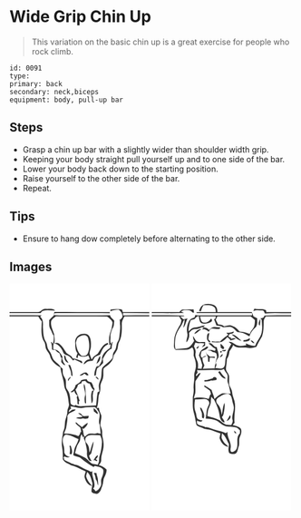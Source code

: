 # Wide Grip Chin Up
> This variation on the basic chin up is a great exercise for people who rock climb.

``` 
id: 0091 
type:  
primary: back 
secondary: neck,biceps 
equipment: body, pull-up bar 
``` 

## Steps

 - Grasp a chin up bar with a slightly wider than shoulder width grip.
 - Keeping your body straight pull yourself up and to one side of the bar.
 - Lower your body back down to the starting position.
 - Raise yourself to the other side of the bar.
 - Repeat.

## Tips

 - Ensure to hang dow completely before alternating to the other side.

## Images

<svg width="185pt" height="400" viewBox="0 0 185 300" xmlns="http://www.w3.org/2000/svg">
  <g fill="#FFF">
    <path d="M0 0h185v37.68c-11.69.04-23.37-.06-35.06.06-.48-1.42-.54-3.72-2.54-3.76-4.55-.27-9.16-.39-13.68.28l-.28 2.27c3.51-1.14 7.1-2.11 10.82-2.21 3.26 2.4 6.02 6.1 5.05 10.4-.76.9-1.51 1.82-2.25 2.74-.33.04-.99.14-1.33.18.46 1.7.59 3.44.43 5.18.96 5.7-.23 11.41-.74 17.08-.22 2.58-.97 5.07-2.37 7.26-1.51 2.37-1.5 5.25-2.19 7.89-.54 2.67-2.62 4.61-3.66 7.06-.63 2.21-.18 4.67-1.13 6.79-3.73 4.92-9.39 7.93-13.34 12.63-1.11 3.36-.77 7.02-1.15 10.51-.06 3.86-2.35 7.16-3.13 10.86-.8 3.13.24 6.3.55 9.42-.6.37-1.79 1.12-2.38 1.49-1.09 5.72-1.36 11.55-1.99 17.33-6.85.31-13.7.88-20.57.98-2.44.07-4.79-.67-7-1.63-.26.28-.76.86-1.02 1.14-2.15-.59-5.07-1.34-5.3-4.03-.22-4.26-.38-8.58-1.74-12.65-.88-3.09-3.75-5.24-4.18-8.49-.36-3.14.18-6.35-.49-9.46-1.12-2.66-3.04-4.98-3.69-7.83-.36-2.16-.23-4.35-.25-6.52-.89-.74-1.78-1.49-2.66-2.23-2.02-3.92-6.08-6.04-8.92-9.24-2.5-2.86-2.9-6.82-4.76-10.04-1.24-2.43-3.45-4.42-3.9-7.2-.55-2.38-.68-4.92-2.08-7-3.73-5.99-3.36-13.34-3.88-20.11.34-4.62.35-10.07-3.74-13.16.54-.4 1.6-1.21 2.14-1.62-14.2-.16-28.39-.19-42.59-.2v-2.79c13.7 0 27.4-.01 41.1-.01.9-1.14 1.61-2.68 3.17-3.07 5.26-1.45 10.74-.19 16.1-.42-3.32-3.12-8.26-1.78-12.37-2.12-4.46-.94-6.68 4.58-11.01 4.24-12.33.04-24.66-.01-36.99.01V0m59.28 37.59c-.46 1.92.05 4.49-1.8 5.8-1.82 1.52-3.51 3.2-5 5.05.38 4.04-.71 8.56 1.81 12.08 1.66 2.66 2.28 5.82 4.12 8.38.29 3.71.02 7.51-1.02 11.09-.45-1.44-1.32-2.38-2.61-2.83 1.21 3.16 1.45 6.5 1.5 9.84 1.11 1.33 3.11.57 4.61.87 1.22 1.98 3.12 3.29 5.23 4.17.88 2.01 1.42 4.13 1.88 6.26l.99-.91c-.15 2.17-.42 4.32-.5 6.5 1.6 1.58 2.74 4.06 5.38 3.85-1.6-2.24-3.53-4.45-3.48-7.4l-.77.56c.17-1.3.37-2.61.57-3.91-2.44-4.72-6.01-10.59-12.22-9.77 0-2.8-.46-5.78.85-8.38 5.93 1.55 10.08 6.53 12.24 12.04 1.38 3.95 6.48 3.27 8.89 6.13 1.47 1.56 2.83 3.21 4.25 4.81.42-.35 1.26-1.06 1.68-1.41 3.14 1.61 6.63 2.55 9.37 4.87 1.88.53.8-2.9-.3-3.09-3.77-1.36-7.5-3.01-11.53-3.44-1.22-3.65-5.28-4.57-7.9-6.88-2.98-4.14-5.39-8.85-9.45-12.09-1.84-1.62-4.49-1.66-6.7-.84.98-4.03-.15-8.18-.39-12.24-1.79-5.39-4.76-10.77-3.94-16.64.93-3.16 3.97-4.83 6.4-6.72 22.53.02 45.06-.16 67.58.08 2.86 2.06 5.93 4.27 7.28 7.66.04 2.7-.7 5.33-1.16 7.97a63.15 63.15 0 0 0-.91 3.26c-2.37 5.54-3.09 11.78-2.14 17.73l-.79 1.32c.65-.33 1.95-.99 2.61-1.33-.18 1.29-.53 3.85-.71 5.13-5.25 3.34-11.2 8.25-10.76 15.11-.64 3.51-2.81 6.53-4.56 9.58-.46-.78-.9-1.57-1.35-2.35l.44 1.92c-.48.07-1.45.21-1.93.27-1.7 3.85-2.97 7.92-2.84 12.18l2.13-.48c.38-3.16.59-6.4 1.76-9.38 2.94-1.95 5.5-4.35 7.83-6.99-.06-1.71-.16-3.43-.59-5.08 2.98-5.26 5.85-11.57 11.91-13.81-.2-3.19.69-6.24 1.44-9.3-.33.29-.99.86-1.31 1.15l-.52 1.9c-2.48-2.74-.94-6.55-1.25-9.86-.33-3.52 1.48-6.66 2.21-10 2.76-3.03 2.44-7.15 2.82-10.93-1.68-2.56-5.08-3.99-5.54-7.23-22.03.35-44.06-.1-66.09.15-2.73.06-5.46-.09-8.17-.36.22-.61.65-1.82.86-2.42 6.09-.42 12.2-.07 18.29-.18 18.26.11 36.53-.22 54.78.17l-.12-1.54c-24.46-.04-48.91.12-73.36-.09m34.41 29.45c-4.02 1.7-6.93 5.7-6.81 10.15.48 5.06-.45 10.64 3.06 14.85-.27 2.24-3.34 5.87.15 6.62.27-1.41.55-2.81.84-4.22 3.82 2.95 9.24 2.69 13.38.57.71 1.64 1.37 3.3 1.97 4.98-3.75.65-7.52 2.84-8.02 6.95 2.04-1.21 3.59-3.18 5.89-3.96 1.87-.74 3.93-.56 5.88-.94 1.21-1.53 1.77-3.5 3.11-4.93 1.97-1.39 4.36-2 6.57-2.91 1.62-3.21 2.63-6.77 4.94-9.6 1.65-1.94 3.92-3.19 6.09-4.44-.22-.57-.44-1.13-.66-1.7-7.01 1.84-9.48 9.14-13.46 14.32-2.89 2.23-6.49 3.88-7.55 7.75-1.34-1.97-1.89-4.36-2.68-6.58-1.3-3.76 1.57-7.2 1.33-10.94.2-5.37.41-11.74-4.19-15.49-3.01-1.5-6.66-1.21-9.84-.48M72.6 94.78c-.89 4.16 1.06 9.04 5.42 10.19-.8-1.83-2.07-3.4-3.02-5.15-.57-1.8-.45-4.07-2.4-5.04m42.49 11.14c3.68-2.08 5.84-6.13 4.73-10.36-2.4 2.93-3.38 6.85-4.73 10.36m-37.18 1.46c.99 3.72 3.2 7.09 3.55 10.97.28 1.53-.31 3.64 1.87 4.01.26-5.08-1.24-9.98-3.11-14.63-.58-.09-1.73-.26-2.31-.35m17.81 12.13c-1.09.57-2.25 1.12-2.86 2.26 2.28-.25 4.84-.5 5.97-2.85 1.18.9 2.39 1.77 3.61 2.63.75-.21 1.51-.41 2.26-.61-.85-1.06-1.64-2.2-2.67-3.1-2.24-.93-4.63.15-6.31 1.67m-17.67 9.54c.45-1.56 1.02-3.1 2.52-3.94.08-.47.23-1.42.31-1.89-1.72 1.54-4.99 3.31-2.83 5.83m35.69-6.18c.72 1.94 2.37 3.23 4.07 4.28.1-2.43-2.16-3.5-4.07-4.28m-18.76 4.77c-1.38 3.32-4.78 4.75-7.58 6.61-.57 3.9-2.99 7.11-6.48 8.9 1.63 1.83 3.38-.54 4.91-1.18.44 2.7 2 4.85 4.36 6.18l-1.29 2.1c.81 2.9 1.08 5.9 1.04 8.91.48.14 1.45.43 1.94.57-.05-1.44-.12-2.88-.21-4.32h1.32c-.85-2.06-1.38-4.23-2.1-6.33-1.35-2.85-2.43-5.82-3.61-8.75 1.43-1.49 2.52-3.25 3.01-5.27.49-2.2 3.21-2.37 4.88-3.26l.72-2.36c1.43-.27 2.86-.55 4.29-.84 1.54 1.96 3.44 3.61 6.05 3.84 1.23 3.27 2.55 6.59 5.57 8.65-.62.24-1.86.71-2.48.94-2.19 5.23-.97 11.04-.74 16.51 2.66-2.72 1.65-7.08 1.52-10.53.7-2.38.1-5.55 2.26-7.16l-.06-2.25c-.35-.43-1.06-1.29-1.41-1.72-.08-2.38-1.43-4.35-2.66-6.29-2.56-.58-5.35-1.19-6.04-4.14-2.45.1-4.85.59-7.21 1.19m3.65 5.02c-1.58 5.76 3.31 11.21 1.06 16.81-.66 2.83-.37 5.81.17 8.64.35.14 1.06.42 1.42.56-.13-4.52.03-9.06-.49-13.55-.4-4.16-.05-8.71-2.16-12.46z"/>
    <path d="M150.28 38.8c11.57.31 23.15.22 34.72.38v2.65c-11.57-.05-23.14.15-34.7.11-.01-.79-.02-2.36-.02-3.14zM0 43.32c12.66 0 25.32-.03 37.98.02 1.31 2.42 2.91 4.68 4.71 6.77-.2 9-1.87 19.01 3.33 27.01 1.47 2.44 1.26 5.37 1.9 8.06 1.08 3.71 4.29 6.31 5.53 9.93 1.38 7.3 7.6 12.42 13.89 15.67.89 8.3 4.45 16 5.04 24.32.34 3.98 3.06 7.15 3.97 10.96 1.36 4.15 1.49 8.54 2.2 12.82.91 3.56-2.16 6.53-1.99 10.07.07 4.29-1.7 8.22-2.85 12.25-.79 4.92-.13 10.13-2.7 14.63-1 6.98-2.7 14.12-1.32 21.2.98 5.1.77 10.32.94 15.47 2.27 4.39 7.57 5.68 11.51 8.12 6.71 1.41 12.38 5.36 18.72 7.77-.63 3-2.5 6.09-1.13 9.15 1.22 4.63 4.48 9.53 9.62 10.09-3.49-3.67-6.71-7.75-7.96-12.76.17-1.96.89-3.82 1.43-5.7 4.3 3.72 5.42 9.61 6.93 14.83.21 3.99-1.93 7.84-1.04 11.92.48.29 1.45.86 1.93 1.14 1.71.35 3.39.98 5.14 1.09 3.19-1.32 5.09-4.39 5.86-7.64 2-3.74 2.27-7.96 2.97-12.05 1.56-4.05 4.15-7.84 3.85-12.4-2.85-2.94-6.49-4.84-10.4-5.97 2.02-1.86 3.61-4.25 3.28-7.13-.13-6.86 3.56-13.11 3.17-19.99.25-5.44-2.23-10.55-1.84-15.99.33-3.49-1.76-6.46-2.37-9.76-.05-4.14 1.43-8.12 1.37-12.25-1.06-3.53-3.12-6.74-3.33-10.53-.73.04-2.18.1-2.91.14 2.35-5.47 1.75-11.52 2.78-17.26 1.72-3.54 2.23-7.46 2.08-11.36-.06-4.31 3.05-7.74 3.58-11.93.82-3.84-.2-7.85.64-11.66 2.87-2.82 6.64-4.63 9.17-7.84 2.51-2.59 3.8-6.07 4.23-9.61 1.8-2.62 3.62-5.26 4.89-8.19 1.03-2.93.57-6.23 2.06-9.04 4.33-7.79 3.84-17.03 3.76-25.65.38-3.19 2.13-5.95 3.56-8.75 10.94.05 21.88.01 32.82.02V300H0V43.32z"/>
    <path d="M98.21 68.22c2.46-.29 5.28 1.25 5.79 3.81 1.94 6.87 2.4 14.48-.81 21.04-1.66 2.9-5.34 2.87-8.19 2.11-4.93-4.2-6.32-10.8-7.13-16.9.51-2.07 1.01-4.18 2.03-6.07 2.16-2.28 5.21-3.63 8.31-3.99zM80.59 162.42c5.38.28 10.5 2.97 15.94 1.98 5.4-1.19 10.95-1.03 16.44-1.09 2.5 1.6 3.63 4.35 5.38 6.62 2.73 5.47-1.76 11.5 1.05 16.93.61 3.9.8 7.84 1.23 11.76-1.57-.32-3.12-.63-4.68-.95-3.95 2.37-8.74-.62-12.55 1.88-1.28.67-2.25 1.76-3.28 2.74-.56-.36-1.11-.73-1.65-1.11-.68-3.33-.85-6.81-2.27-9.94.47.25 1.42.75 1.89 1 2.24-2.24 5.36-4.63 5.35-8.07-2.78 1.52-5.2 3.61-7.47 5.81-2.24-2.21-5.2-3.6-7.15-6.11-.41-.08-1.23-.25-1.64-.33.94 3.26 4.32 4.52 6.44 6.83.81 1.89.9 3.99 1.31 5.99-.3.06-.9.19-1.2.26-.06 2.03-1.34 3.61-2.52 5.13-5.93-2.5-12.52-3.66-18.96-3.3.62-2.56 1.92-4.86 2.69-7.36.75-5.53 2.28-10.97 1.61-16.6l.58-.14c1.96-4.67 8.09-3.97 10.64-7.98-1.23.11-3.69.32-4.92.43-1.43 1.17-2.9 2.28-4.47 3.26.11-2.11 1.34-3.81 3.18-4.75-.24-.72-.73-2.17-.97-2.89m30.59 2.39c.13 1.39.29 2.79.47 4.18 1.57 1.25 3.06 2.61 4.8 3.62.11-.38.33-1.14.44-1.53-1.29-2.53-3.1-4.99-5.71-6.27m-20.29 6.7c2.01 1.42 4.12 2.71 5.86 4.47-2.78 1.38-6.11.36-8.73 2.06 2.61.51 5.32 1.34 7.95.47 1.33-.53 2.65-.08 3.92.41 1.22-.18 2.43-.4 3.63-.68 1.48-.23.94-2.32 1.39-3.31-3.01-.27-6.23 1.53-8.82-.71-.92-2.25-2.83-3.2-5.2-2.71zM72.83 200.83c.94-1.34 2.84-.93 4.21-.72 5.11.91 9.47 3.87 14.29 5.61-1.1 5.74-5.5 10.32-5.96 16.24-.23 1.74-1.11 3.41-.87 5.2 3.19 1.9 7.34 1.56 10.19 4.08 5.16 4.17 10.41 8.27 16.38 11.25.49-.35 1.47-1.04 1.96-1.38 3.79 1.07 8.64 1.22 10.96 4.92.93 4.03-.67 8.01-2.22 11.68-1.55 3.24.59 7-1.09 10.21-1.47 2.86-3.52 5.68-6.67 6.82-1-1.35-2.14-2.58-3.4-3.69.49-.6.98-1.21 1.47-1.81 1.8-7.2-3.48-13.89-2.44-21.15-.47.24-1.43.73-1.91.97-3.92-2.64-8.71-3.47-12.6-6.17-2.75-1.85-5.81-3.09-9.1-3.5-1.11-.69-2.35-1.08-3.64-1.22-3.01-2.09-6.66-2.93-9.72-4.96l-1.11-3.3 1.44-1.36c2.11 1.64 4.65 1.53 7.02.58-3.37-.08-6.45-2.36-7.52-5.53-.02-3.22.13-6.48-.97-9.56-1.26-4.25-2.21-9.76 1.3-13.21m6.5 13.75c1.09 3.6.87 7.2.22 10.89.63.1 1.89.29 2.52.39 1.74-3.86-.03-7.77-1.15-11.49-.4.05-1.19.16-1.59.21m32.13 35.9c1.93 2.41 2.12 5.58 2.69 8.49 2.17 2.2 1.71 5.55 3.26 8.07-.16-3.03-.28-6.07-.52-9.09-.65-2.45-1.56-4.82-1.89-7.34-1.18-.06-2.36-.09-3.54-.13z"/>
    <path d="M93.25 207.55c.62-2.77.39-5.86 2.32-8.16.32.8.96 2.4 1.29 3.21l-.94.7c.77-.24 2.32-.7 3.1-.93-1.95 2.64 1.01 5.09 1.48 7.68.52 4.66 2.44 9.14 1.99 13.9-.35 3.73.9 7.55 3.37 10.36.7.1 2.12.3 2.82.39-1.28-2.2-2.56-4.43-3.41-6.84 1.01-1.14 1.98-2.31 2.94-3.48.98-5.19 3.04-10.2 3.02-15.54-2.73 4.53-3.18 9.99-5.43 14.73-.25-3.93-.39-8.17-2.92-11.43-1.48-1.72-2.99-3.71-2.53-6.14.04-3.06 3-4.95 5.71-5.44 4.59-.85 9.25.02 13.87.12 1.32 2.93 2.65 6 2.45 9.3-.34 5.77-1.14 11.53-2.85 17.07-1.69 4.17.18 9.14-3.16 12.71-2.97-1.15-6.64-.55-9.08-2.85-2.34-1.98-4.23-4.48-6.78-6.21-4.29-2.73-9.08-4.53-13.75-6.49.93-3.2 1.59-6.48 2.71-9.61 1.11-2.43 2.75-4.59 3.78-7.05m17.73 26.21l1.86-.39c.67.55 1.39 1.02 2.17 1.4l.69-.23.65-.59c-.71-.63-1.43-1.24-2.16-1.84 1.69-1.27 2.89-2.94 2.84-5.11-3.11.77-4.09 4.51-6.05 6.76z"/>
  </g>
  <g fill="#333">
    <path d="M36.99 37.68c4.33.34 6.55-5.18 11.01-4.24 4.11.34 9.05-1 12.37 2.12-5.36.23-10.84-1.03-16.1.42-1.56.39-2.27 1.93-3.17 3.07-13.7 0-27.4.01-41.1.01v-1.37c12.33-.02 24.66.03 36.99-.01zM133.72 34.26c4.52-.67 9.13-.55 13.68-.28 2 .04 2.06 2.34 2.54 3.76 11.69-.12 23.37-.02 35.06-.06v1.5c-11.57-.16-23.15-.07-34.72-.38 0 .78.01 2.35.02 3.14 11.56.04 23.13-.16 34.7-.11v1.48c-10.94-.01-21.88.03-32.82-.02-1.43 2.8-3.18 5.56-3.56 8.75.08 8.62.57 17.86-3.76 25.65-1.49 2.81-1.03 6.11-2.06 9.04-1.27 2.93-3.09 5.57-4.89 8.19-.43 3.54-1.72 7.02-4.23 9.61-2.53 3.21-6.3 5.02-9.17 7.84-.84 3.81.18 7.82-.64 11.66-.53 4.19-3.64 7.62-3.58 11.93.15 3.9-.36 7.82-2.08 11.36-1.03 5.74-.43 11.79-2.78 17.26.73-.04 2.18-.1 2.91-.14.21 3.79 2.27 7 3.33 10.53.06 4.13-1.42 8.11-1.37 12.25.61 3.3 2.7 6.27 2.37 9.76-.39 5.44 2.09 10.55 1.84 15.99.39 6.88-3.3 13.13-3.17 19.99.33 2.88-1.26 5.27-3.28 7.13 3.91 1.13 7.55 3.03 10.4 5.97.3 4.56-2.29 8.35-3.85 12.4-.7 4.09-.97 8.31-2.97 12.05-.77 3.25-2.67 6.32-5.86 7.64-1.75-.11-3.43-.74-5.14-1.09-.48-.28-1.45-.85-1.93-1.14-.89-4.08 1.25-7.93 1.04-11.92-1.51-5.22-2.63-11.11-6.93-14.83-.54 1.88-1.26 3.74-1.43 5.7 1.25 5.01 4.47 9.09 7.96 12.76-5.14-.56-8.4-5.46-9.62-10.09-1.37-3.06.5-6.15 1.13-9.15-6.34-2.41-12.01-6.36-18.72-7.77-3.94-2.44-9.24-3.73-11.51-8.12-.17-5.15.04-10.37-.94-15.47-1.38-7.08.32-14.22 1.32-21.2 2.57-4.5 1.91-9.71 2.7-14.63 1.15-4.03 2.92-7.96 2.85-12.25-.17-3.54 2.9-6.51 1.99-10.07-.71-4.28-.84-8.67-2.2-12.82-.91-3.81-3.63-6.98-3.97-10.96-.59-8.32-4.15-16.02-5.04-24.32-6.29-3.25-12.51-8.37-13.89-15.67-1.24-3.62-4.45-6.22-5.53-9.93-.64-2.69-.43-5.62-1.9-8.06-5.2-8-3.53-18.01-3.33-27.01-1.8-2.09-3.4-4.35-4.71-6.77-12.66-.05-25.32-.02-37.98-.02v-1.47c14.2.01 28.39.04 42.59.2-.54.41-1.6 1.22-2.14 1.62 4.09 3.09 4.08 8.54 3.74 13.16.52 6.77.15 14.12 3.88 20.11 1.4 2.08 1.53 4.62 2.08 7 .45 2.78 2.66 4.77 3.9 7.2 1.86 3.22 2.26 7.18 4.76 10.04 2.84 3.2 6.9 5.32 8.92 9.24.88.74 1.77 1.49 2.66 2.23.02 2.17-.11 4.36.25 6.52.65 2.85 2.57 5.17 3.69 7.83.67 3.11.13 6.32.49 9.46.43 3.25 3.3 5.4 4.18 8.49 1.36 4.07 1.52 8.39 1.74 12.65.23 2.69 3.15 3.44 5.3 4.03.26-.28.76-.86 1.02-1.14 2.21.96 4.56 1.7 7 1.63 6.87-.1 13.72-.67 20.57-.98.63-5.78.9-11.61 1.99-17.33.59-.37 1.78-1.12 2.38-1.49-.31-3.12-1.35-6.29-.55-9.42.78-3.7 3.07-7 3.13-10.86.38-3.49.04-7.15 1.15-10.51 3.95-4.7 9.61-7.71 13.34-12.63.95-2.12.5-4.58 1.13-6.79 1.04-2.45 3.12-4.39 3.66-7.06.69-2.64.68-5.52 2.19-7.89 1.4-2.19 2.15-4.68 2.37-7.26.51-5.67 1.7-11.38.74-17.08.16-1.74.03-3.48-.43-5.18.34-.04 1-.14 1.33-.18.74-.92 1.49-1.84 2.25-2.74.97-4.3-1.79-8-5.05-10.4-3.72.1-7.31 1.07-10.82 2.21l.28-2.27M80.59 162.42c.24.72.73 2.17.97 2.89-1.84.94-3.07 2.64-3.18 4.75 1.57-.98 3.04-2.09 4.47-3.26 1.23-.11 3.69-.32 4.92-.43-2.55 4.01-8.68 3.31-10.64 7.98l-.58.14c.67 5.63-.86 11.07-1.61 16.6-.77 2.5-2.07 4.8-2.69 7.36 6.44-.36 13.03.8 18.96 3.3 1.18-1.52 2.46-3.1 2.52-5.13.3-.07.9-.2 1.2-.26-.41-2-.5-4.1-1.31-5.99-2.12-2.31-5.5-3.57-6.44-6.83.41.08 1.23.25 1.64.33 1.95 2.51 4.91 3.9 7.15 6.11 2.27-2.2 4.69-4.29 7.47-5.81.01 3.44-3.11 5.83-5.35 8.07-.47-.25-1.42-.75-1.89-1 1.42 3.13 1.59 6.61 2.27 9.94.54.38 1.09.75 1.65 1.11 1.03-.98 2-2.07 3.28-2.74 3.81-2.5 8.6.49 12.55-1.88 1.56.32 3.11.63 4.68.95-.43-3.92-.62-7.86-1.23-11.76-2.81-5.43 1.68-11.46-1.05-16.93-1.75-2.27-2.88-5.02-5.38-6.62-5.49.06-11.04-.1-16.44 1.09-5.44.99-10.56-1.7-15.94-1.98m-7.76 38.41c-3.51 3.45-2.56 8.96-1.3 13.21 1.1 3.08.95 6.34.97 9.56 1.07 3.17 4.15 5.45 7.52 5.53-2.37.95-4.91 1.06-7.02-.58l-1.44 1.36 1.11 3.3c3.06 2.03 6.71 2.87 9.72 4.96 1.29.14 2.53.53 3.64 1.22 3.29.41 6.35 1.65 9.1 3.5 3.89 2.7 8.68 3.53 12.6 6.17.48-.24 1.44-.73 1.91-.97-1.04 7.26 4.24 13.95 2.44 21.15-.49.6-.98 1.21-1.47 1.81 1.26 1.11 2.4 2.34 3.4 3.69 3.15-1.14 5.2-3.96 6.67-6.82 1.68-3.21-.46-6.97 1.09-10.21 1.55-3.67 3.15-7.65 2.22-11.68-2.32-3.7-7.17-3.85-10.96-4.92-.49.34-1.47 1.03-1.96 1.38-5.97-2.98-11.22-7.08-16.38-11.25-2.85-2.52-7-2.18-10.19-4.08-.24-1.79.64-3.46.87-5.2.46-5.92 4.86-10.5 5.96-16.24-4.82-1.74-9.18-4.7-14.29-5.61-1.37-.21-3.27-.62-4.21.72m20.42 6.72c-1.03 2.46-2.67 4.62-3.78 7.05-1.12 3.13-1.78 6.41-2.71 9.61 4.67 1.96 9.46 3.76 13.75 6.49 2.55 1.73 4.44 4.23 6.78 6.21 2.44 2.3 6.11 1.7 9.08 2.85 3.34-3.57 1.47-8.54 3.16-12.71 1.71-5.54 2.51-11.3 2.85-17.07.2-3.3-1.13-6.37-2.45-9.3-4.62-.1-9.28-.97-13.87-.12-2.71.49-5.67 2.38-5.71 5.44-.46 2.43 1.05 4.42 2.53 6.14 2.53 3.26 2.67 7.5 2.92 11.43 2.25-4.74 2.7-10.2 5.43-14.73.02 5.34-2.04 10.35-3.02 15.54-.96 1.17-1.93 2.34-2.94 3.48.85 2.41 2.13 4.64 3.41 6.84-.7-.09-2.12-.29-2.82-.39-2.47-2.81-3.72-6.63-3.37-10.36.45-4.76-1.47-9.24-1.99-13.9-.47-2.59-3.43-5.04-1.48-7.68-.78.23-2.33.69-3.1.93l.94-.7c-.33-.81-.97-2.41-1.29-3.21-1.93 2.3-1.7 5.39-2.32 8.16z"/>
    <path d="M59.28 37.59c24.45.21 48.9.05 73.36.09l.12 1.54c-18.25-.39-36.52-.06-54.78-.17-6.09.11-12.2-.24-18.29.18-.21.6-.64 1.81-.86 2.42 2.71.27 5.44.42 8.17.36 22.03-.25 44.06.2 66.09-.15.46 3.24 3.86 4.67 5.54 7.23-.38 3.78-.06 7.9-2.82 10.93-.73 3.34-2.54 6.48-2.21 10 .31 3.31-1.23 7.12 1.25 9.86l.52-1.9c.32-.29.98-.86 1.31-1.15-.75 3.06-1.64 6.11-1.44 9.3-6.06 2.24-8.93 8.55-11.91 13.81.43 1.65.53 3.37.59 5.08-2.33 2.64-4.89 5.04-7.83 6.99-1.17 2.98-1.38 6.22-1.76 9.38l-2.13.48c-.13-4.26 1.14-8.33 2.84-12.18.48-.06 1.45-.2 1.93-.27l-.44-1.92c.45.78.89 1.57 1.35 2.35 1.75-3.05 3.92-6.07 4.56-9.58-.44-6.86 5.51-11.77 10.76-15.11.18-1.28.53-3.84.71-5.13-.66.34-1.96 1-2.61 1.33l.79-1.32c-.95-5.95-.23-12.19 2.14-17.73.27-1.09.58-2.18.91-3.26.46-2.64 1.2-5.27 1.16-7.97-1.35-3.39-4.42-5.6-7.28-7.66-22.52-.24-45.05-.06-67.58-.08-2.43 1.89-5.47 3.56-6.4 6.72-.82 5.87 2.15 11.25 3.94 16.64.24 4.06 1.37 8.21.39 12.24 2.21-.82 4.86-.78 6.7.84 4.06 3.24 6.47 7.95 9.45 12.09 2.62 2.31 6.68 3.23 7.9 6.88 4.03.43 7.76 2.08 11.53 3.44 1.1.19 2.18 3.62.3 3.09-2.74-2.32-6.23-3.26-9.37-4.87-.42.35-1.26 1.06-1.68 1.41-1.42-1.6-2.78-3.25-4.25-4.81-2.41-2.86-7.51-2.18-8.89-6.13-2.16-5.51-6.31-10.49-12.24-12.04-1.31 2.6-.85 5.58-.85 8.38 6.21-.82 9.78 5.05 12.22 9.77-.2 1.3-.4 2.61-.57 3.91l.77-.56c-.05 2.95 1.88 5.16 3.48 7.4-2.64.21-3.78-2.27-5.38-3.85.08-2.18.35-4.33.5-6.5l-.99.91c-.46-2.13-1-4.25-1.88-6.26-2.11-.88-4.01-2.19-5.23-4.17-1.5-.3-3.5.46-4.61-.87-.05-3.34-.29-6.68-1.5-9.84 1.29.45 2.16 1.39 2.61 2.83 1.04-3.58 1.31-7.38 1.02-11.09-1.84-2.56-2.46-5.72-4.12-8.38-2.52-3.52-1.43-8.04-1.81-12.08 1.49-1.85 3.18-3.53 5-5.05 1.85-1.31 1.34-3.88 1.8-5.8z"/>
    <path d="M93.69 67.04c3.18-.73 6.83-1.02 9.84.48 4.6 3.75 4.39 10.12 4.19 15.49.24 3.74-2.63 7.18-1.33 10.94.79 2.22 1.34 4.61 2.68 6.58 1.06-3.87 4.66-5.52 7.55-7.75 3.98-5.18 6.45-12.48 13.46-14.32.22.57.44 1.13.66 1.7-2.17 1.25-4.44 2.5-6.09 4.44-2.31 2.83-3.32 6.39-4.94 9.6-2.21.91-4.6 1.52-6.57 2.91-1.34 1.43-1.9 3.4-3.11 4.93-1.95.38-4.01.2-5.88.94-2.3.78-3.85 2.75-5.89 3.96.5-4.11 4.27-6.3 8.02-6.95-.6-1.68-1.26-3.34-1.97-4.98-4.14 2.12-9.56 2.38-13.38-.57-.29 1.41-.57 2.81-.84 4.22-3.49-.75-.42-4.38-.15-6.62-3.51-4.21-2.58-9.79-3.06-14.85-.12-4.45 2.79-8.45 6.81-10.15m4.52 1.18c-3.1.36-6.15 1.71-8.31 3.99-1.02 1.89-1.52 4-2.03 6.07.81 6.1 2.2 12.7 7.13 16.9 2.85.76 6.53.79 8.19-2.11 3.21-6.56 2.75-14.17.81-21.04-.51-2.56-3.33-4.1-5.79-3.81zM72.6 94.78c1.95.97 1.83 3.24 2.4 5.04.95 1.75 2.22 3.32 3.02 5.15-4.36-1.15-6.31-6.03-5.42-10.19zM115.09 105.92c1.35-3.51 2.33-7.43 4.73-10.36 1.11 4.23-1.05 8.28-4.73 10.36zM77.91 107.38c.58.09 1.73.26 2.31.35 1.87 4.65 3.37 9.55 3.11 14.63-2.18-.37-1.59-2.48-1.87-4.01-.35-3.88-2.56-7.25-3.55-10.97zM95.72 119.51c1.68-1.52 4.07-2.6 6.31-1.67 1.03.9 1.82 2.04 2.67 3.1-.75.2-1.51.4-2.26.61-1.22-.86-2.43-1.73-3.61-2.63-1.13 2.35-3.69 2.6-5.97 2.85.61-1.14 1.77-1.69 2.86-2.26zM78.05 129.05c-2.16-2.52 1.11-4.29 2.83-5.83-.08.47-.23 1.42-.31 1.89-1.5.84-2.07 2.38-2.52 3.94zM113.74 122.87c1.91.78 4.17 1.85 4.07 4.28-1.7-1.05-3.35-2.34-4.07-4.28zM94.98 127.64c2.36-.6 4.76-1.09 7.21-1.19.69 2.95 3.48 3.56 6.04 4.14 1.23 1.94 2.58 3.91 2.66 6.29.35.43 1.06 1.29 1.41 1.72l.06 2.25c-2.16 1.61-1.56 4.78-2.26 7.16.13 3.45 1.14 7.81-1.52 10.53-.23-5.47-1.45-11.28.74-16.51.62-.23 1.86-.7 2.48-.94-3.02-2.06-4.34-5.38-5.57-8.65-2.61-.23-4.51-1.88-6.05-3.84-1.43.29-2.86.57-4.29.84l-.72 2.36c-1.67.89-4.39 1.06-4.88 3.26-.49 2.02-1.58 3.78-3.01 5.27 1.18 2.93 2.26 5.9 3.61 8.75.72 2.1 1.25 4.27 2.1 6.33h-1.32c.09 1.44.16 2.88.21 4.32-.49-.14-1.46-.43-1.94-.57.04-3.01-.23-6.01-1.04-8.91l1.29-2.1c-2.36-1.33-3.92-3.48-4.36-6.18-1.53.64-3.28 3.01-4.91 1.18 3.49-1.79 5.91-5 6.48-8.9 2.8-1.86 6.2-3.29 7.58-6.61z"/>
    <path d="M98.63 132.66c2.11 3.75 1.76 8.3 2.16 12.46.52 4.49.36 9.03.49 13.55-.36-.14-1.07-.42-1.42-.56-.54-2.83-.83-5.81-.17-8.64 2.25-5.6-2.64-11.05-1.06-16.81zM111.18 164.81c2.61 1.28 4.42 3.74 5.71 6.27-.11.39-.33 1.15-.44 1.53-1.74-1.01-3.23-2.37-4.8-3.62-.18-1.39-.34-2.79-.47-4.18zM90.89 171.51c2.37-.49 4.28.46 5.2 2.71 2.59 2.24 5.81.44 8.82.71-.45.99.09 3.08-1.39 3.31-1.2.28-2.41.5-3.63.68-1.27-.49-2.59-.94-3.92-.41-2.63.87-5.34.04-7.95-.47 2.62-1.7 5.95-.68 8.73-2.06-1.74-1.76-3.85-3.05-5.86-4.47zM79.33 214.58c.4-.05 1.19-.16 1.59-.21 1.12 3.72 2.89 7.63 1.15 11.49-.63-.1-1.89-.29-2.52-.39.65-3.69.87-7.29-.22-10.89zM110.98 233.76c1.96-2.25 2.94-5.99 6.05-6.76.05 2.17-1.15 3.84-2.84 5.11.73.6 1.45 1.21 2.16 1.84l-.65.59-.69.23c-.78-.38-1.5-.85-2.17-1.4l-1.86.39zM111.46 250.48c1.18.04 2.36.07 3.54.13.33 2.52 1.24 4.89 1.89 7.34.24 3.02.36 6.06.52 9.09-1.55-2.52-1.09-5.87-3.26-8.07-.57-2.91-.76-6.08-2.69-8.49z"/>
  </g>
</svg>

<svg width="185pt" height="400" viewBox="0 0 185 300" xmlns="http://www.w3.org/2000/svg">
  <g fill="#FFF">
    <path d="M0 0h185v37.67c-11.14-.01-22.28.03-33.41-.03-.08-.62-.23-1.86-.31-2.48-4.8-2.7-10.36-.61-15.48-1.89-.46 1.07-.92 2.13-1.38 3.2 3.63-1.88 7.77-.89 11.67-.96 2.41-.31 2.79 2.42 3.73 4 11.69-1.14 23.46-.14 35.18-.32v2.63c-11.98.23-24.01-.43-35.96.6-.42 2.83-2.72 3.47-5.2 3.33.4.51 1.22 1.51 1.63 2.01.46 5.72 1.26 11.61-.08 17.27-1.3 6.39-6.55 10.85-8.36 17.07-4.4.71-8.54-.94-12.4-2.89.09.61.26 1.82.34 2.42-3.72.5-7.58 1.46-11.28.21-4.15-1.02-7.04-5.58-11.69-4.65.9.76 1.81 1.52 2.72 2.28l-.16.15.99-.24c-2.19 4.44-5.27 8.58-6.14 13.55-.65 2.97-1.97 5.8-2.02 8.88-.34 3.09.02 6.77-2.36 9.16-3.17 2.61-7.47.76-11.13.86 1.49-1.99 1.97-4.34 1.32-6.81-1.75 2.01-1.71 4.67-1.91 7.15-5.23-.06-10.44.32-15.66.47.71-1.54 1.53-3.03 2-4.66-1.31-3.18-2.94-6.29-2.39-9.87 1.87-.73 3.73-1.51 5.53-2.42-2.44-.43-4.4 1.03-6.22 2.41-3.19-2.06-1.14-5.54-.71-8.45 3.31-1.45 7.4-2.31 9-5.96-.53-.09-1.6-.25-2.14-.34-2.32 1.87-4.97 3.28-7.31 5.12-1.67 1.79-2.39 4.27-2.95 6.6 2.17 4.09 3.26 8.56 4.47 13-.36 1.54-.7 3.07-1.02 4.61-1.59-.03-3.18-.08-4.76-.14-.01-3.31.63-6.82-.82-9.92-1.47-3.45-3.22-7.11-2.29-10.94.7-3.14-1.09-5.97-2.2-8.76.64-1.62 1.29-3.23 1.91-4.85 3.85 1.84 8.13-.21 12.08 1.18-1.2 1.79-2.45 3.56-3.61 5.39 1.51-.83 2.99-1.7 4.45-2.61-.03-1.57-.01-3.14-.02-4.71-3.87-.55-8.19 1.18-11.58-1.4-1.91-1.86-2.68-4.59-4.44-6.6-.09 2.27.57 4.44 1.51 6.48-2.61 3.73-5.06 8.63-10.01 9.48-4.9.65-9.87.77-14.77 1.54-1.1-5.04-.6-10.22-.08-15.29 1.13-5.49 3.94-10.49 7.15-15.03 2.17-2.89 2.75-6.63 5.05-9.44.1 3.92-1.07 7.69-1.77 11.5 3.12-3.5 3.49-8.4 5.69-12.41-1.83.36-3.66.71-5.49 1.08-1.43-1.22-2.87-2.45-4.29-3.69 1.88-.15 3.76-.29 5.64-.44l-.81-.76c-14.12-.8-28.3-.32-42.45-.49v-2.79c14.18-.18 28.38.37 42.54-.3-1.24-.63-2.48-1.26-3.73-1.88 2.85-2.54 6.88-1.67 10.37-1.67 2.14-.11 3.5 1.73 4.98 2.97.45.08 1.33.25 1.77.33-.16-1.44-.35-2.89-.53-4.32-4.52-.04-9.03.28-13.55.1-2.47-.49-3.84 1.85-5.29 3.36-12.19.05-24.37.01-36.56.02V0m67.55 28.56c-2.77 1.69-3.75 4.91-4.97 7.7.87.11 1.74.22 2.62.32.75-2.84 1.62-5.7 3.51-8.02 4.48.12 9.52-.76 13.37 2.11 2.58 1.33 2.47 4.51 2.76 6.98-8.63.15-17.27-.21-25.89.18.29 1.88 2.78.88 4.05 1.23 23.23-.01 46.46-.02 69.7.01-.01.72-.02 2.15-.02 2.87-21.56.04-43.12-.01-64.68.02-3.42-.02-6.91.26-10.27-.6-.65 1.32-.47 3.44-2.2 3.86-2.05.88-4.46 1.53-5.68 3.57-3.03 5.16-4.17 11.43-2.72 17.27 1.02 3.96-1.74 7.62-1.24 11.59 3.04-3.11 4.35-7.95 3.45-12.2 2.09-2.28 4.17-5.34 7.66-5.2 3.51.16 6.74-1.22 9.77-2.84.68.53 1.35 1.06 2.02 1.6l-1.57.34-.01 1.21c.72-.04 2.16-.13 2.89-.17 1.82.93 3.78 1.71 5.15 3.3 1.05-1.28 1.97-2.66 2.84-4.07 3.69-.79 7.32.7 11.01.35 1.23.04 1.32-1.12 1.64-1.96-2.64-.14-5.25-.51-7.88-.69-2.77.23-5.42 1.85-6.97 4.16-1.62-2.91-5.04-3.16-7.88-4.15l2.67-1.99c-4.56-.03-8.56 2.73-13.12 2.51-3.82-.07-6.41 2.92-8.88 5.38.01-5.07 1.05-10.07 2.9-14.78 1.62-.58 3.29-1.02 4.99-1.3 1.71-1.73 3.04-4.22 5.82-4.13.48 3.54.6 9.9 5.53 9.8 4.16.54 8.58-.26 11.78-3.11-.05-1.07.21-3.3-1.32-3.28-1.97 2.73-4.64 5.35-8.31 5.1-4.61.68-5.55-4.81-6.02-8.22 6.9.02 13.81.05 20.71-.01-.17 1.03-.33 2.06-.49 3.09l-1.84.84c1.21 2.63 2.19 5.35 3.15 8.08 3.03.41 6.18.73 8.8 2.45 3.16-.24 6.31-.63 9.48-.57 3.89.76 6.5 4.03 9.1 6.75 1.65.43 3.36.49 5.03.75 4.22.63 7.6 3.03 11.23 5.06 1.53-4.2 3.75-8.24 7.29-11.1 4.1-2.83 2.62-8.44 3.15-12.68-1.67-.85-3.34-1.7-4.99-2.6-.73-1.92-1.5-3.82-2.25-5.72-15.2.04-30.4.03-45.6 0 .22-3.54-.84-7.39-4.24-9.08-4.72-1.96-10.42-2.6-15.03-.01m75.35 27.17c.71-2.9 1.06-5.91.72-8.9-1.35 2.54-3.31 6.62-.72 8.9M56.25 66.41c3.71-.42 5.53-3.87 8.66-5.29.01-.24.01-.71.02-.95-3.83.43-6.66 3.16-8.68 6.24m42.86-1.57c.07 1.37 1.15 1.98 2.31 2.47-.71.64-1.41 1.3-2.09 1.97a38.21 38.21 0 0 0-8.98 7.69c-2.92-.56-5.91.23-8.81-.42-.83-.19-2.62-.63-2.02.86 4.37.3 8.79.81 13.1-.31 2.72-1.79 5.5-3.6 7.36-6.35 1.15 1 2.33 1.97 3.54 2.9.11.39.33 1.15.44 1.53 2.51-.54 4.99-1.21 7.36-2.18-2.08-1.68-4.49-.49-6.68.19.08-.44.24-1.3.32-1.73-1.47-.41-3.29-.6-3.37-2.52.54-.8 1.11-1.58 1.72-2.33 2.21-.11 5.09-.59 5.42-3.26-3.15.98-6.24 2.34-9.62 1.49m-25.98 7.18c-.29 2.68 1.82 4.49 3.5 6.22.23-.46.69-1.36.92-1.81-.85-.83-1.74-1.63-2.5-2.54-.1-2.9.78-5.7 1.19-8.54-3.3.26-3.09 4.22-3.11 6.67m32.52-4.84c4.11 3.17 7.63 7.54 13.04 8.47-3.88-3.29-7.57-8.11-13.04-8.47m15.84 7.72c-.07.43-.2 1.29-.27 1.73 3.19-.13 9.42.3 8.69-4.53-2.66 1.35-5.38 2.69-8.42 2.8m9.38.27c1.15 1.93 2.82 3.58 5.16 3.79-1.23-1.84-2.53-4.17-5.16-3.79M75.08 79.2c2.96 2 5.05 5.07 8.41 6.5 1.69.2.83 3.7-.76 3.19-2.82-1.55-6.1-1.29-9.15-.76 1.51.22 3.03.41 4.55.58.99.71 1.98 1.42 2.99 2.11 1.72-.34 3.16.67 4.49 1.57.26 1.61.59 3.21.9 4.81-1.22 2.92-1.77 6.07-2.27 9.18 1.06-2.96 1.58-6.28 3.99-8.53 1.35-4.86-1.5-9.14-2.15-13.81-4.71.11-5.94-7.14-11-4.84m16.85 3.73l-1.34.7c1.45 1.04 2.54 3.74 4.69 2.86 2.08-2.76-2.33-4.8-3.65-6.89-1.31 1.17-1.09 2.33.3 3.33m-33.01 2.6c2.71 1.32 2.93-1.72 3.64-3.49a14.05 14.05 0 0 0-3.64 3.49m33.64 2.8c1.88 1.38 5.04 2.37 5.79-.72-1.93.2-3.87.43-5.79.72m-1.36.89c-.21.26-.64.78-.85 1.04.93 3.08 4.31-1.6.85-1.04m-16.76 8.74c.13 1.79.12 3.6.18 5.4.46.04 1.37.14 1.82.18.1-1.82.2-3.65.34-5.47 2.26-.36 4.52-.12 6.73.46l-.08-1.94c-2.13-.12-4.26-.12-6.39-.02-1.5-1.24-3.01-2.47-4.49-3.72-.18-.73-.55-2.19-.73-2.92-.25 2.94 2.08 5.26 2.62 8.03m15.36-.6c2.3-.39 4.55-1.7 3.89-4.38-1.38 1.38-2.7 2.83-3.89 4.38z"/>
    <path d="M0 43.33c12.09-.03 24.17.06 36.26-.04.88 1.79 1.92 3.5 3.04 5.16-.39 2.06-.61 4.24-1.76 6.06-4.18 6.77-8.14 14.31-7.89 22.49.03 3.72-1.53 8.22 2.16 10.71 5.1-.16 10.22.07 15.31-.29 2.47-.1 4.39-1.83 6.42-3.02 2.57 3.04 2.06 6.94 1.86 10.61 1.31 4.29 3.32 8.46 2.95 13.09.73 4.86-2.67 9.15-2.11 13.95.58 5.69-1.37 11.27-.82 16.97.42 3.7-.45 7.32-1.08 10.94.13 6.86-.7 13.91 1.3 20.6 1.52 4.89 2.2 9.98 3.19 14.99.92 3.77 5.61 3.63 8.36 5.4 3.56 2.27 7.96 1.58 11.81 2.97 3.96 1.4 7.85 3 11.88 4.19-.33 2.05-.71 4.1-1.19 6.12 1.7 5.48 5.53 10.99 11.65 11.77-1.32-2.11-3.48-3.41-5.13-5.19-1.48-2.14-2.86-4.39-3.81-6.82.02-2.01.36-4.01.6-5.99 4.74 3.62 6.51 9.5 9.26 14.54-.24 3.89-1.86 8.15.49 11.73 2.19 1.17 4.87 1.31 7.29 1.01 3.77-1.6 3.65-6.24 4.92-9.53 1.87-4.44-.41-9.55 2.04-13.82 1.47-3.05 2.34-6.78.98-9.99-2.74-3.05-7.05-3.71-10.81-4.74.82-1.03 1.64-2.06 2.47-3.08-1.25-9.53 2.14-19.11-.03-28.57-1.1-3.87-2.91-7.57-3.19-11.65-.18-3.67-2.7-6.55-3.8-9.93-.41-3.6-.01-7.22-.16-10.83-.1-4.22-4.59-6.87-4.21-11.21.38-4.08 1.17-8.13 1.2-12.24 2.4-2.86 2.89-6.5 3.43-10.04 1.79-2.74 3.87-5.34 4.94-8.49 4.87 5.58 12.69 2.44 18.99 3.81 3.98.93 7.95-.11 11.73-1.35 2.04-4.85 4.97-9.22 7.51-13.79 2.02-6.4 2.16-13.2 2.17-19.85-.06-2.47 1.42-4.57 2.72-6.53 11.34-.31 22.71-.02 34.06-.12V300H0V43.33z"/>
    <path d="M86.93 43.39c14.67-.12 29.34-.07 44.01-.02 1.84 1.73 3.95 3.16 5.68 5.01-.28 3.62-.13 7.6-2.38 10.69-1.47 2.51-3.91 4.54-4.28 7.58-2.69-.92-5.35-1.98-8.15-2.57-1.73-.26-3.48-.36-5.23-.46-2.73-2.74-5.17-6.03-9.06-7.17-3.55-2.43-7.92-1.06-11.61.25-2.13-2.18-5.04-2.67-7.96-2.69-1.08-2.06-2.27-4.06-3.25-6.17.61-1.55 1.48-2.97 2.23-4.45zM59.97 114.4c8 .75 16.02-.56 24.03-.02 3.81-.2 8.01.69 11.4-1.52.99 2.45 2.72 4.45 4.23 6.58 2.06 3.78-.54 8.19 1.23 12.08 1.87 4.45 2.23 9.3 3.54 13.92-3.81.3-7.63-.73-11.41-.17-3.86 1.6-6.89 4.65-10.04 7.32-.54-4.17-2.78-7.85-3.79-11.91-2.98-2.32-6.36-4.07-9.45-6.24l-.2 1.96c2.37 1.71 4.92 3.17 7.24 4.95.88 1.45 1.18 3.16 1.71 4.76-.35.37-1.05 1.09-1.4 1.46-.38 1.76-1.02 3.45-1.72 5.11-6.24-2.07-13.08-2.88-19.49-1.07.39-2.34 1.27-4.56 1.78-6.88.53-5.23-.25-10.52.26-15.74 2.09-3.68 4.94-6.9 6.83-10.72-2.71-.28-3.91 2.56-5.57 4.12-.26-.49-.51-.99-.76-1.48.71-1.09 1.5-2.14 2.28-3.18-.23-1.11-.47-2.22-.7-3.33m27.96 2.88c2.85 3.41 4.83 8.08 9.88 8.63l-.8-1.78c-2.86-2.37-4.88-5.49-6.96-8.52-.71.55-1.42 1.11-2.12 1.67m-7.22 8.01c-3.65.86-7.02 2.77-10.89 2.45-.08.43-.23 1.29-.31 1.72 3.13.08 6.3-.02 9.17-1.41 2.34.58 4.65-.19 6.93-.68 1.86-3.48-3.84-5.54-4.9-2.08z"/>
    <path d="M90.54 149.29a17.18 17.18 0 0 1 10.61-3.56c3.65.92 4.68 5.12 5.35 8.32.29 3.75 2.47 7.13 2.12 10.95-.25 5.02-2.91 9.9-1.8 14.98.95 2.55-.58 4.94-1.59 7.19-2.33-.18-4.68-.16-6.99-.52-3.08-1.28-5.62-3.5-8.1-5.66-5.22-2.67-10.94-4.08-16.52-5.77.26-2.36.43-4.72.82-7.06.77-3.6 2.93-6.71 3.66-10.32.28-2.7.25-5.42.61-8.11 1.16 1.19 2.13 2.62 3.56 3.54 3.62 6.85 6.66 14.15 7.61 21.9.65 3.62 2.31 7.9 6.42 8.59.38-2.83-2.69-4.71-3.42-7.38 2.26-1.69 2.22-4.76 2.79-7.26.82-3.76 1.23-7.64.6-11.46-2.45 5-2.12 10.75-3.7 15.99-.54-5.3-1.75-10.77-5.77-14.59-.28-.51-.85-1.54-1.13-2.06-1.15-3.73 1.88-6.28 4.87-7.71m12.98 24.7c-1.48 2.57-2.86 5.2-4.3 7.8 2.85-1.35 6.8-4.41 4.3-7.8z"/>
    <path d="M57.29 153.23c3.91.13 7.82-.03 11.7-.55 3.93-.8 8.71 3.2 6.74 7.3-1.63 3.48-3.25 7.06-3.3 10.98.06 2.66-1.13 5.17-.85 7.83 4.61-.19 9.18.83 13.55 2.22 4.1 2.02 7.24 5.73 11.67 7.17 4.54 1.6 9.47.69 14.09 1.92 2.53.25 4.01 2.54 5.85 3.99 0 1.28 0 2.57-.01 3.86-6.5 5.98-.71 15.6-5.4 22.27-1.61 1.12-3.22 2.87-5.37 2.61-1.98-.53-1.81-2.98-1.66-4.6 1.89-7.84-4.8-14.33-4.09-22.13l-2.15 1.76c-4.13-2.06-8.66-3.06-13.11-4.21-4.31-1.04-8.34-3.02-12.7-3.86-.23.1-.7.29-.93.38-3.31-2.31-7.86-1.81-10.97-4.53-1.05-1.33-.45-3.04-.36-4.56 2.3 1.24 5.53 2.81 7.25-.15-2.15-.28-4.48-.53-6.25-1.88-2.31-2.46-1.61-6.08-2.87-8.99-2.21-5.35-1.68-11.26-.83-16.83m6.73 10.68c.19 2.6 1.44 4.87 2.34 7.25.2 2.05.13 4.11.21 6.16.56.26 1.67.78 2.22 1.04 1.96-4.83-.85-9.56-3.07-13.73-.43-.18-1.27-.54-1.7-.72m45.13 30.58c-.07 2.13.55 3.82 3.01 3.41-.87-1.25-1.89-2.39-3.01-3.41z"/>
  </g>
  <g fill="#333">
    <path d="M67.55 28.56c4.61-2.59 10.31-1.95 15.03.01 3.4 1.69 4.46 5.54 4.24 9.08 15.2.03 30.4.04 45.6 0 .75 1.9 1.52 3.8 2.25 5.72 1.65.9 3.32 1.75 4.99 2.6-.53 4.24.95 9.85-3.15 12.68-3.54 2.86-5.76 6.9-7.29 11.1-3.63-2.03-7.01-4.43-11.23-5.06-1.67-.26-3.38-.32-5.03-.75-2.6-2.72-5.21-5.99-9.1-6.75-3.17-.06-6.32.33-9.48.57-2.62-1.72-5.77-2.04-8.8-2.45-.96-2.73-1.94-5.45-3.15-8.08l1.84-.84c.16-1.03.32-2.06.49-3.09-6.9.06-13.81.03-20.71.01.47 3.41 1.41 8.9 6.02 8.22 3.67.25 6.34-2.37 8.31-5.1 1.53-.02 1.27 2.21 1.32 3.28-3.2 2.85-7.62 3.65-11.78 3.11-4.93.1-5.05-6.26-5.53-9.8-2.78-.09-4.11 2.4-5.82 4.13-1.7.28-3.37.72-4.99 1.3-1.85 4.71-2.89 9.71-2.9 14.78 2.47-2.46 5.06-5.45 8.88-5.38 4.56.22 8.56-2.54 13.12-2.51l-2.67 1.99c2.84.99 6.26 1.24 7.88 4.15 1.55-2.31 4.2-3.93 6.97-4.16 2.63.18 5.24.55 7.88.69-.32.84-.41 2-1.64 1.96-3.69.35-7.32-1.14-11.01-.35-.87 1.41-1.79 2.79-2.84 4.07-1.37-1.59-3.33-2.37-5.15-3.3-.73.04-2.17.13-2.89.17l.01-1.21 1.57-.34c-.67-.54-1.34-1.07-2.02-1.6-3.03 1.62-6.26 3-9.77 2.84-3.49-.14-5.57 2.92-7.66 5.2.9 4.25-.41 9.09-3.45 12.2-.5-3.97 2.26-7.63 1.24-11.59-1.45-5.84-.31-12.11 2.72-17.27 1.22-2.04 3.63-2.69 5.68-3.57 1.73-.42 1.55-2.54 2.2-3.86 3.36.86 6.85.58 10.27.6 21.56-.03 43.12.02 64.68-.02 0-.72.01-2.15.02-2.87-23.24-.03-46.47-.02-69.7-.01-1.27-.35-3.76.65-4.05-1.23 8.62-.39 17.26-.03 25.89-.18-.29-2.47-.18-5.65-2.76-6.98-3.85-2.87-8.89-1.99-13.37-2.11-1.89 2.32-2.76 5.18-3.51 8.02-.88-.1-1.75-.21-2.62-.32 1.22-2.79 2.2-6.01 4.97-7.7m19.38 14.83c-.75 1.48-1.62 2.9-2.23 4.45.98 2.11 2.17 4.11 3.25 6.17 2.92.02 5.83.51 7.96 2.69 3.69-1.31 8.06-2.68 11.61-.25 3.89 1.14 6.33 4.43 9.06 7.17 1.75.1 3.5.2 5.23.46 2.8.59 5.46 1.65 8.15 2.57.37-3.04 2.81-5.07 4.28-7.58 2.25-3.09 2.1-7.07 2.38-10.69-1.73-1.85-3.84-3.28-5.68-5.01-14.67-.05-29.34-.1-44.01.02zM134.42 36.47c.46-1.07.92-2.13 1.38-3.2 5.12 1.28 10.68-.81 15.48 1.89.08.62.23 1.86.31 2.48 11.13.06 22.27.02 33.41.03v1.52c-11.72.18-23.49-.82-35.18.32-.94-1.58-1.32-4.31-3.73-4-3.9.07-8.04-.92-11.67.96zM36.56 37.65c1.45-1.51 2.82-3.85 5.29-3.36 4.52.18 9.03-.14 13.55-.1.18 1.43.37 2.88.53 4.32-.44-.08-1.32-.25-1.77-.33-1.48-1.24-2.84-3.08-4.98-2.97-3.49 0-7.52-.87-10.37 1.67 1.25.62 2.49 1.25 3.73 1.88-14.16.67-28.36.12-42.54.3v-1.39c12.19-.01 24.37.03 36.56-.02z"/>
    <path d="M0 41.85c14.15.17 28.33-.31 42.45.49l.81.76c-1.88.15-3.76.29-5.64.44 1.42 1.24 2.86 2.47 4.29 3.69 1.83-.37 3.66-.72 5.49-1.08-2.2 4.01-2.57 8.91-5.69 12.41.7-3.81 1.87-7.58 1.77-11.5-2.3 2.81-2.88 6.55-5.05 9.44-3.21 4.54-6.02 9.54-7.15 15.03-.52 5.07-1.02 10.25.08 15.29 4.9-.77 9.87-.89 14.77-1.54 4.95-.85 7.4-5.75 10.01-9.48-.94-2.04-1.6-4.21-1.51-6.48 1.76 2.01 2.53 4.74 4.44 6.6 3.39 2.58 7.71.85 11.58 1.4.01 1.57-.01 3.14.02 4.71-1.46.91-2.94 1.78-4.45 2.61 1.16-1.83 2.41-3.6 3.61-5.39-3.95-1.39-8.23.66-12.08-1.18-.62 1.62-1.27 3.23-1.91 4.85 1.11 2.79 2.9 5.62 2.2 8.76-.93 3.83.82 7.49 2.29 10.94 1.45 3.1.81 6.61.82 9.92 1.58.06 3.17.11 4.76.14.32-1.54.66-3.07 1.02-4.61-1.21-4.44-2.3-8.91-4.47-13 .56-2.33 1.28-4.81 2.95-6.6 2.34-1.84 4.99-3.25 7.31-5.12.54.09 1.61.25 2.14.34-1.6 3.65-5.69 4.51-9 5.96-.43 2.91-2.48 6.39.71 8.45 1.82-1.38 3.78-2.84 6.22-2.41-1.8.91-3.66 1.69-5.53 2.42-.55 3.58 1.08 6.69 2.39 9.87-.47 1.63-1.29 3.12-2 4.66 5.22-.15 10.43-.53 15.66-.47.2-2.48.16-5.14 1.91-7.15.65 2.47.17 4.82-1.32 6.81 3.66-.1 7.96 1.75 11.13-.86 2.38-2.39 2.02-6.07 2.36-9.16.05-3.08 1.37-5.91 2.02-8.88.87-4.97 3.95-9.11 6.14-13.55l-.99.24.16-.15c-.91-.76-1.82-1.52-2.72-2.28 4.65-.93 7.54 3.63 11.69 4.65 3.7 1.25 7.56.29 11.28-.21-.08-.6-.25-1.81-.34-2.42 3.86 1.95 8 3.6 12.4 2.89 1.81-6.22 7.06-10.68 8.36-17.07 1.34-5.66.54-11.55.08-17.27-.41-.5-1.23-1.5-1.63-2.01 2.48.14 4.78-.5 5.2-3.33 11.95-1.03 23.98-.37 35.96-.6v1.51c-11.35.1-22.72-.19-34.06.12-1.3 1.96-2.78 4.06-2.72 6.53-.01 6.65-.15 13.45-2.17 19.85-2.54 4.57-5.47 8.94-7.51 13.79-3.78 1.24-7.75 2.28-11.73 1.35-6.3-1.37-14.12 1.77-18.99-3.81-1.07 3.15-3.15 5.75-4.94 8.49-.54 3.54-1.03 7.18-3.43 10.04-.03 4.11-.82 8.16-1.2 12.24-.38 4.34 4.11 6.99 4.21 11.21.15 3.61-.25 7.23.16 10.83 1.1 3.38 3.62 6.26 3.8 9.93.28 4.08 2.09 7.78 3.19 11.65 2.17 9.46-1.22 19.04.03 28.57-.83 1.02-1.65 2.05-2.47 3.08 3.76 1.03 8.07 1.69 10.81 4.74 1.36 3.21.49 6.94-.98 9.99-2.45 4.27-.17 9.38-2.04 13.82-1.27 3.29-1.15 7.93-4.92 9.53-2.42.3-5.1.16-7.29-1.01-2.35-3.58-.73-7.84-.49-11.73-2.75-5.04-4.52-10.92-9.26-14.54-.24 1.98-.58 3.98-.6 5.99.95 2.43 2.33 4.68 3.81 6.82 1.65 1.78 3.81 3.08 5.13 5.19-6.12-.78-9.95-6.29-11.65-11.77.48-2.02.86-4.07 1.19-6.12-4.03-1.19-7.92-2.79-11.88-4.19-3.85-1.39-8.25-.7-11.81-2.97-2.75-1.77-7.44-1.63-8.36-5.4-.99-5.01-1.67-10.1-3.19-14.99-2-6.69-1.17-13.74-1.3-20.6.63-3.62 1.5-7.24 1.08-10.94-.55-5.7 1.4-11.28.82-16.97-.56-4.8 2.84-9.09 2.11-13.95.37-4.63-1.64-8.8-2.95-13.09.2-3.67.71-7.57-1.86-10.61-2.03 1.19-3.95 2.92-6.42 3.02-5.09.36-10.21.13-15.31.29-3.69-2.49-2.13-6.99-2.16-10.71-.25-8.18 3.71-15.72 7.89-22.49 1.15-1.82 1.37-4 1.76-6.06-1.12-1.66-2.16-3.37-3.04-5.16-12.09.1-24.17.01-36.26.04v-1.48m59.97 72.55c.23 1.11.47 2.22.7 3.33-.78 1.04-1.57 2.09-2.28 3.18.25.49.5.99.76 1.48 1.66-1.56 2.86-4.4 5.57-4.12-1.89 3.82-4.74 7.04-6.83 10.72-.51 5.22.27 10.51-.26 15.74-.51 2.32-1.39 4.54-1.78 6.88 6.41-1.81 13.25-1 19.49 1.07.7-1.66 1.34-3.35 1.72-5.11.35-.37 1.05-1.09 1.4-1.46-.53-1.6-.83-3.31-1.71-4.76-2.32-1.78-4.87-3.24-7.24-4.95l.2-1.96c3.09 2.17 6.47 3.92 9.45 6.24 1.01 4.06 3.25 7.74 3.79 11.91 3.15-2.67 6.18-5.72 10.04-7.32 3.78-.56 7.6.47 11.41.17-1.31-4.62-1.67-9.47-3.54-13.92-1.77-3.89.83-8.3-1.23-12.08-1.51-2.13-3.24-4.13-4.23-6.58-3.39 2.21-7.59 1.32-11.4 1.52-8.01-.54-16.03.77-24.03.02m30.57 34.89c-2.99 1.43-6.02 3.98-4.87 7.71.28.52.85 1.55 1.13 2.06 4.02 3.82 5.23 9.29 5.77 14.59 1.58-5.24 1.25-10.99 3.7-15.99.63 3.82.22 7.7-.6 11.46-.57 2.5-.53 5.57-2.79 7.26.73 2.67 3.8 4.55 3.42 7.38-4.11-.69-5.77-4.97-6.42-8.59-.95-7.75-3.99-15.05-7.61-21.9-1.43-.92-2.4-2.35-3.56-3.54-.36 2.69-.33 5.41-.61 8.11-.73 3.61-2.89 6.72-3.66 10.32-.39 2.34-.56 4.7-.82 7.06 5.58 1.69 11.3 3.1 16.52 5.77 2.48 2.16 5.02 4.38 8.1 5.66 2.31.36 4.66.34 6.99.52 1.01-2.25 2.54-4.64 1.59-7.19-1.11-5.08 1.55-9.96 1.8-14.98.35-3.82-1.83-7.2-2.12-10.95-.67-3.2-1.7-7.4-5.35-8.32a17.18 17.18 0 0 0-10.61 3.56m-33.25 3.94c-.85 5.57-1.38 11.48.83 16.83 1.26 2.91.56 6.53 2.87 8.99 1.77 1.35 4.1 1.6 6.25 1.88-1.72 2.96-4.95 1.39-7.25.15-.09 1.52-.69 3.23.36 4.56 3.11 2.72 7.66 2.22 10.97 4.53.23-.09.7-.28.93-.38 4.36.84 8.39 2.82 12.7 3.86 4.45 1.15 8.98 2.15 13.11 4.21l2.15-1.76c-.71 7.8 5.98 14.29 4.09 22.13-.15 1.62-.32 4.07 1.66 4.6 2.15.26 3.76-1.49 5.37-2.61 4.69-6.67-1.1-16.29 5.4-22.27.01-1.29.01-2.58.01-3.86-1.84-1.45-3.32-3.74-5.85-3.99-4.62-1.23-9.55-.32-14.09-1.92-4.43-1.44-7.57-5.15-11.67-7.17-4.37-1.39-8.94-2.41-13.55-2.22-.28-2.66.91-5.17.85-7.83.05-3.92 1.67-7.5 3.3-10.98 1.97-4.1-2.81-8.1-6.74-7.3-3.88.52-7.79.68-11.7.55z"/>
    <path d="M142.9 55.73c-2.59-2.28-.63-6.36.72-8.9.34 2.99-.01 6-.72 8.9zM56.25 66.41c2.02-3.08 4.85-5.81 8.68-6.24-.01.24-.01.71-.02.95-3.13 1.42-4.95 4.87-8.66 5.29zM99.11 64.84c3.38.85 6.47-.51 9.62-1.49-.33 2.67-3.21 3.15-5.42 3.26-.61.75-1.18 1.53-1.72 2.33.08 1.92 1.9 2.11 3.37 2.52-.08.43-.24 1.29-.32 1.73 2.19-.68 4.6-1.87 6.68-.19-2.37.97-4.85 1.64-7.36 2.18-.11-.38-.33-1.14-.44-1.53a75.75 75.75 0 0 1-3.54-2.9c-1.86 2.75-4.64 4.56-7.36 6.35-4.31 1.12-8.73.61-13.1.31-.6-1.49 1.19-1.05 2.02-.86 2.9.65 5.89-.14 8.81.42 2.58-3.02 5.6-5.6 8.98-7.69.68-.67 1.38-1.33 2.09-1.97-1.16-.49-2.24-1.1-2.31-2.47zM73.13 72.02c.02-2.45-.19-6.41 3.11-6.67-.41 2.84-1.29 5.64-1.19 8.54.76.91 1.65 1.71 2.5 2.54-.23.45-.69 1.35-.92 1.81-1.68-1.73-3.79-3.54-3.5-6.22z"/>
    <path d="M105.65 67.18c5.47.36 9.16 5.18 13.04 8.47-5.41-.93-8.93-5.3-13.04-8.47zM121.49 74.9c3.04-.11 5.76-1.45 8.42-2.8.73 4.83-5.5 4.4-8.69 4.53.07-.44.2-1.3.27-1.73zM130.87 75.17c2.63-.38 3.93 1.95 5.16 3.79-2.34-.21-4.01-1.86-5.16-3.79zM75.08 79.2c5.06-2.3 6.29 4.95 11 4.84.65 4.67 3.5 8.95 2.15 13.81-2.41 2.25-2.93 5.57-3.99 8.53.5-3.11 1.05-6.26 2.27-9.18-.31-1.6-.64-3.2-.9-4.81-1.33-.9-2.77-1.91-4.49-1.57-1.01-.69-2-1.4-2.99-2.11-1.52-.17-3.04-.36-4.55-.58 3.05-.53 6.33-.79 9.15.76 1.59.51 2.45-2.99.76-3.19-3.36-1.43-5.45-4.5-8.41-6.5zM91.93 82.93c-1.39-1-1.61-2.16-.3-3.33 1.32 2.09 5.73 4.13 3.65 6.89-2.15.88-3.24-1.82-4.69-2.86l1.34-.7zM58.92 85.53a14.05 14.05 0 0 1 3.64-3.49c-.71 1.77-.93 4.81-3.64 3.49zM92.56 88.33c1.92-.29 3.86-.52 5.79-.72-.75 3.09-3.91 2.1-5.79.72zM91.2 89.22c3.46-.56.08 4.12-.85 1.04.21-.26.64-.78.85-1.04z"/>
    <path d="M74.44 97.96c-.54-2.77-2.87-5.09-2.62-8.03.18.73.55 2.19.73 2.92 1.48 1.25 2.99 2.48 4.49 3.72 2.13-.1 4.26-.1 6.39.02l.08 1.94c-2.21-.58-4.47-.82-6.73-.46-.14 1.82-.24 3.65-.34 5.47-.45-.04-1.36-.14-1.82-.18-.06-1.8-.05-3.61-.18-5.4zM89.8 97.36c1.19-1.55 2.51-3 3.89-4.38.66 2.68-1.59 3.99-3.89 4.38zM87.93 117.28c.7-.56 1.41-1.12 2.12-1.67 2.08 3.03 4.1 6.15 6.96 8.52l.8 1.78c-5.05-.55-7.03-5.22-9.88-8.63zM80.71 125.29c1.06-3.46 6.76-1.4 4.9 2.08-2.28.49-4.59 1.26-6.93.68-2.87 1.39-6.04 1.49-9.17 1.41.08-.43.23-1.29.31-1.72 3.87.32 7.24-1.59 10.89-2.45zM64.02 163.91c.43.18 1.27.54 1.7.72 2.22 4.17 5.03 8.9 3.07 13.73-.55-.26-1.66-.78-2.22-1.04-.08-2.05-.01-4.11-.21-6.16-.9-2.38-2.15-4.65-2.34-7.25zM103.52 173.99c2.5 3.39-1.45 6.45-4.3 7.8 1.44-2.6 2.82-5.23 4.3-7.8zM109.15 194.49c1.12 1.02 2.14 2.16 3.01 3.41-2.46.41-3.08-1.28-3.01-3.41z"/>
  </g>
</svg>
